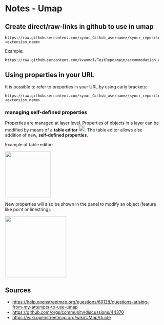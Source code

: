 # Notes - Umap



## Create direct/raw-links in github to use in umap

```
https://raw.githubusercontent.com/<your_Github_username>/<your_repository_name>/<branch_name>/../<file_name>.<extension_name>
```

Example:
```
https://raw.githubusercontent.com/kvanmol/TestRepo/main/accommodation_camping.p.AC39AC.32.png
```

## Using properties in your URL
It is possible to refer to properties in your URL by using curly brackets:
```
https://raw.githubusercontent.com/<your_Github_username>/<your_repository_name>/<branch_name>/../{property}.<extension_name>
```
### managing self-defined properties
Properties are managed at layer level. Properties of objects in a layer can be modified by means of a **table editor** <img src="https://wiki.openstreetmap.org/w/images/0/0a/UMap_layer_line_edit-properties.jpg?20190514132115" height="20">. The table editor allows also addition of new, **self-defined properties**.

Example of table editor:

<img src="https://wiki.openstreetmap.org/w/images/thumb/0/0c/UMap_table_example_2.jpg/800px-UMap_table_example_2.jpg?20190514172259" height="150">

New properties will also be shown in the panel to modify an object (feature like point or linestring).

<img src="https://wiki.openstreetmap.org/w/images/d/db/UMap_panel_marker_properties_custom.jpg?20190515115756" width="200">



## Sources
- https://help.openstreetmap.org/questions/60128/questions-arising-from-my-attempts-to-use-umap
- https://github.com/orgs/community/discussions/44370
- https://wiki.openstreetmap.org/wiki/UMap/Guide